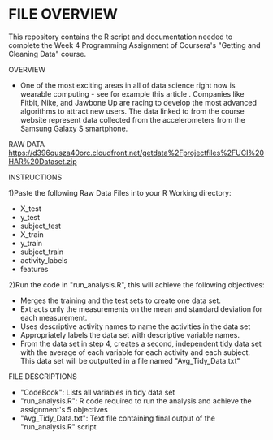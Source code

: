 # FILE OVERVIEW
This repository contains the R script and documentation needed to complete the Week 4 Programming Assignment of Coursera's "Getting and Cleaning Data" course.

OVERVIEW
- One of the most exciting areas in all of data science right now is wearable computing - see for example this article . Companies like Fitbit, Nike, and Jawbone Up are racing to develop the most advanced algorithms to attract new users. The data linked to from the course website represent data collected from the accelerometers from the Samsung Galaxy S smartphone.

RAW DATA
https://d396qusza40orc.cloudfront.net/getdata%2Fprojectfiles%2FUCI%20HAR%20Dataset.zip

INSTRUCTIONS

1)Paste the following Raw Data Files into your R Working directory:
- X_test
- y_test
- subject_test
- X_train
- y_train
- subject_train
- activity_labels
- features

2)Run the code in "run_analysis.R", this will achieve the following objectives:
- Merges the training and the test sets to create one data set.
- Extracts only the measurements on the mean and standard deviation for each measurement.
- Uses descriptive activity names to name the activities in the data set
- Appropriately labels the data set with descriptive variable names.
- From the data set in step 4, creates a second, independent tidy data set with the average of each variable for each activity and each subject. This data set will be outputted in a file named "Avg_Tidy_Data.txt"

FILE DESCRIPTIONS

- "CodeBook": Lists all variables in tidy data set
- "run_analysis.R": R code required to run the analysis and achieve the assignment's 5 objectives
- "Avg_Tidy_Data.txt": Text file containing final output of the "run_analysis.R" script

